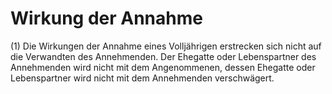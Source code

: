 # Wirkung der Annahme

(1) Die Wirkungen der Annahme eines Volljährigen erstrecken sich nicht auf die Verwandten des Annehmenden. Der Ehegatte oder Lebenspartner des Annehmenden wird nicht mit dem Angenommenen, dessen Ehegatte oder Lebenspartner wird nicht mit dem Annehmenden verschwägert.
